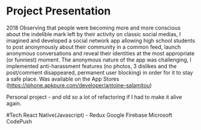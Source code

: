 # Project Presentation
2018
Observing that people were becoming more and more conscious about the indelible mark left by their activity on classic social medias, I imagined and developed a social network app allowing high school students to post anonymously about their community in a common feed, launch anonymous conversations and reveal their identities at the most appropriate (or funniest) moment. The anonymous nature of the app was challenging, I implemented anti-harassment features (no photos, 3 dislikes and the post/comment disappeared, permanent user blocking) in order for it to stay a safe place. Was available on the App Stores (https://iphone.apkpure.com/developer/antoine-salamitou)

Personal project - and old so a lot of refactoring if I had to make it alive again.

#Tech 
React Native(Javascript) - Redux
Google Firebase 
Microsoft CodePush

